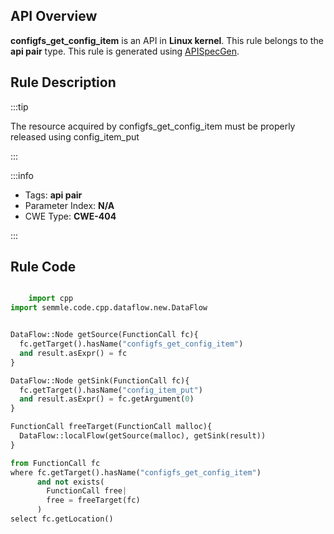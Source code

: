 ---
---


## API Overview
**configfs_get_config_item** is an API in **Linux kernel**. This rule belongs to the **api pair** type. This rule is generated using [APISpecGen](../../tools/APISpecGen).
## Rule Description

:::tip

The resource acquired by configfs_get_config_item must be properly released using config_item_put

:::

:::info

- Tags: **api pair**
- Parameter Index: **N/A**
- CWE Type: **CWE-404**

:::

## Rule Code
```python

    import cpp
import semmle.code.cpp.dataflow.new.DataFlow


DataFlow::Node getSource(FunctionCall fc){
  fc.getTarget().hasName("configfs_get_config_item")
  and result.asExpr() = fc
}

DataFlow::Node getSink(FunctionCall fc){
  fc.getTarget().hasName("config_item_put")
  and result.asExpr() = fc.getArgument(0)
}

FunctionCall freeTarget(FunctionCall malloc){
  DataFlow::localFlow(getSource(malloc), getSink(result))
}

from FunctionCall fc
where fc.getTarget().hasName("configfs_get_config_item")
      and not exists(
        FunctionCall free| 
        free = freeTarget(fc)
      )
select fc.getLocation()

    
```